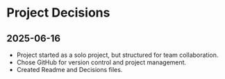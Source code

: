 # Project Decisions

## 2025-06-16
- Project started as a solo project, but structured for team collaboration.
- Chose GitHub for version control and project management.
- Created Readme and Decisions files.
